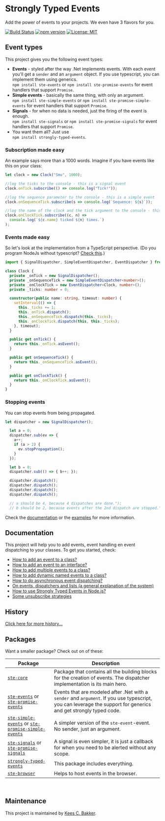 # Strongly Typed Events
Add the power of events to your projects. We even have 3 flavors for you.

[![Build Status](https://travis-ci.org/KeesCBakker/Strongly-Typed-Events-for-TypeScript.svg?branch=master)](https://travis-ci.org/KeesCBakker/Strongly-Typed-Events-for-TypeScript)
[![npm version](https://badge.fury.io/js/strongly-typed-events.svg)](https://badge.fury.io/js/strongly-typed-events)
[![License: MIT](https://img.shields.io/badge/License-MIT-yellow.svg)](https://opensource.org/licenses/MIT)

## Event types
This project gives you the following event types:
- **Events** - styled after the way .Net implements events. With each event you'll get a `sender` and an `argument` object. If you use typescript, you can implement them using generics.<br/>`npm install ste-events` or `npm install ste-promise-events` for event handlers that support `Promise`.
- **Simple events** - basically the same thing, with only an argument.<br/>`npm install ste-simple-events` or `npm install ste-promise-simple-events` for event handlers that support `Promise`.
- **Signals** - for when no data is needed, just the firing of the event is enough.<br/>`npm install ste-signals` or `npm install ste-promise-signals` for event handlers that support `Promise`.
- You want them all? Just use<br/>`npm install strongly-typed-events`.


### Subscription made easy
An example says more than a 1000 words. Imagine if you have events like this on your class:
```typescript
let clock = new Clock("Smu", 1000);

//log the ticks to the console - this is a signal event
clock.onTick.subscribe(() => console.log("Tick!"));

//log the sequence parameter to the console - this is a simple event
clock.onSequenceTick.subscribe(s => console.log(`Sequence: ${s}`));

//log the name of the clock and the tick argument to the console - this is an event
clock.onClockTick.subscribe((c, n) =>
  console.log(`${c.name} ticked ${n} times.`)
);
```

### Events made easy
So let's look at the implementation from a TypeScript perspective. (Do you program NodeJs without typescript? <a href="documentation/HowToUseInNodeJs.md">Check this</a>.)

```typescript
import { SignalDispatcher, SimpleEventDispatcher, EventDispatcher } from "strongly-typed-events";

class Clock {
  private _onTick = new SignalDispatcher();
  private _onSequenceTick = new SimpleEventDispatcher<number>();
  private _onClockTick = new EventDispatcher<Clock, number>();
  private _ticks: number = 0;

  constructor(public name: string, timeout: number) {
    setInterval(() => {
      this._ticks += 1;
      this._onTick.dispatch();
      this._onSequenceTick.dispatch(this._ticks);
      this._onClockTick.dispatch(this, this._ticks);
    }, timeout);
  }

  public get onTick() {
    return this._onTick.asEvent();
  }

  public get onSequenceTick() {
    return this._onSequenceTick.asEvent();
  }

  public get onClockTick() {
    return this._onClockTick.asEvent();
  }
}
```

### Stopping events
You can stop events from being propagated.

```typescript
let dispatcher = new SignalDispatcher();

  let a = 0;
  dispatcher.sub(ev => {
    a++;
    if (a > 2) {
      ev.stopPropagation();
    }
  });

  let b = 0;
  dispatcher.sub(() => { b++; });

  dispatcher.dispatch();
  dispatcher.dispatch();
  dispatcher.dispatch();
  dispatcher.dispatch();

  // a should be 4, because 4 dispatches are done.");
  // b should be 2, because events after the 2nd dispatch are stopped."

```

Check the <a href="documentation">documentation</a> or the <a href="examples">examples</a> for more information.

## Documentation
This project will help you to add events, event handling en event dispatching to your classes. To get you started, check:

- <a href="documentation/HowToAddAnEventToAClass.md">How to add an event to a class?</a>
- <a href="documentation/HowToAddAnEventToAnInterface.md">How to add an event to an interface?</a>
- <a href="documentation/HowToAddMultipleEventsToAClass.md">How to add multiple events to a class?</a>
- <a href="documentation/HowToAddDynamicNamedEeventsToAClass.md">How to add dynamic named events to a class?</a>
- <a href="documentation/HowToDoAsynchronousEventDispatching.md">How to do asynchronous event dispatching?</a>
- <a href="documentation/OnEventsDispatchersAndLists.md">On events, dispatchers and lists (a general explanation of the system)</a>
- <a href="documentation/HowToUseInNodeJs.md">How to use Strongly Typed Events in Node.js?</a>
- <a href="documentation/SomeUnsubStrategies.md">Some unsubscribe strategies</a>

## History
<a href="documentation/history.md">Click here for more history...</a>

## Packages
Want a smaller package? Check out on of these:

|Package|Description|
|-------|-----------|
|<a href="https://www.npmjs.com/package/ste-core">`ste-core`</a>|Package that contains all the building blocks for the creation of events. The dispatcher implementation is its main hero.|
|<a href="https://www.npmjs.com/package/ste-events">`ste-events`</a> or <a href="https://www.npmjs.com/package/ste-promise-events">`ste-promise-events`</a>|Events that are modeled after .Net with a `sender` and `argument`. If you use typescript, you can leverage the support for generics and get strongly typed code.|
|<a href="https://www.npmjs.com/package/ste-simple-events">`ste-simple-events`</a> or <a href="https://www.npmjs.com/package/ste-promise-simple-events">`ste-promise-simple-events`</a>|A simpler version of the `ste-event`-event. No sender, just an argument.|
|<a href="https://www.npmjs.com/package/ste-signals">`ste-signals`</a> or <a href="https://www.npmjs.com/package/ste-promise-signals">`ste-promise-signals`</a>|A signal is even simpler, it is just a callback for when you need to be alerted without any scope.|
|<a href="https://www.npmjs.com/package/strongly-typed-events">`strongly-typed-events`</a>|This package includes everything.|
|<a href="https://www.npmjs.com/package/ste-browser">`ste-browser`</a>|Helps to host events in the browser.|
<br/>

## Maintenance
This project is maintained by <a href="https://keestalkstech.com/">Kees C. Bakker</a>.